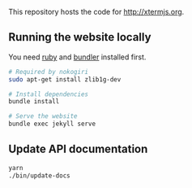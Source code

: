 This repository hosts the code for http://xtermjs.org.

## Running the website locally

You need [ruby](https://www.ruby-lang.org) and [bundler](https://bundler.io) installed first.

```bash
# Required by nokogiri
sudo apt-get install zlib1g-dev

# Install dependencies
bundle install

# Serve the website
bundle exec jekyll serve
```

## Update API documentation

```bash
yarn
./bin/update-docs
```